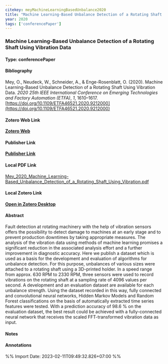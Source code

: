 ```yaml
---
citekey: meyMachineLearningBasedUnbalance2020  
title: "Machine Learning-Based Unbalance Detection of a Rotating Shaft Using Vibration Data"
year: 2020
tags: ['conferencePaper']
---
```


### Machine Learning-Based Unbalance Detection of a Rotating Shaft Using Vibration Data  

#### Type: conferencePaper

#### Bibliography
  
Mey, O., Neudeck, W., Schneider, A., & Enge-Rosenblatt, O. (2020). Machine Learning-Based Unbalance Detection of a Rotating Shaft Using Vibration Data. _2020 25th IEEE International Conference on Emerging Technologies and Factory Automation (ETFA)_, _1_, 1610–1617. [https://doi.org/10.1109/ETFA46521.2020.9212000](https://doi.org/10.1109/ETFA46521.2020.9212000)  
  

#### Zotero Web Link
[**Zotero Web**](http://zotero.org/users/242940/items/XXSX3G7F)  

#### Publisher Link
[**Publisher Link**]()  

#### Local PDF Link
[Mey_2020_Machine_Learning-Based_Unbalance_Detection_of_a_Rotating_Shaft_Using_Vibration.pdf](file:///C:/Users/User/Zotero/storage/6WTZHNF5/Mey_2020_Machine_Learning-Based_Unbalance_Detection_of_a_Rotating_Shaft_Using_Vibration.pdf)  

#### Local Zotero Link
[**Open in Zotero Desktop**](zotero://select/library/items/XXSX3G7F)  

#### Abstract

Fault detection at rotating machinery with the help of vibration sensors offers the possibility to detect damage to machines at an early stage and to prevent production downtimes by taking appropriate measures. The analysis of the vibration data using methods of machine learning promises a significant reduction in the associated analysis effort and a further improvement in diagnostic accuracy. Here we publish a dataset which is used as a basis for the development and evaluation of algorithms for unbalance detection. For this purpose, unbalances of various sizes were attached to a rotating shaft using a 3D-printed holder. In a speed range from approx. 630 RPM to 2330 RPM, three sensors were used to record vibrations on the rotating shaft at a sampling rate of 4096 values per second. A development and an evaluation dataset are available for each unbalance strength. Using the dataset recorded in this way, fully connected and convolutional neural networks, Hidden Markov Models and Random Forest classifications on the basis of automatically extracted time series features were tested. With a prediction accuracy of 98.6 % on the evaluation dataset, the best result could be achieved with a fully-connected neural network that receives the scaled FFT-transformed vibration data as input.


#### Notes


#### Annotations


%% Import Date: 2023-02-11T09:49:32.826+07:00 %%
